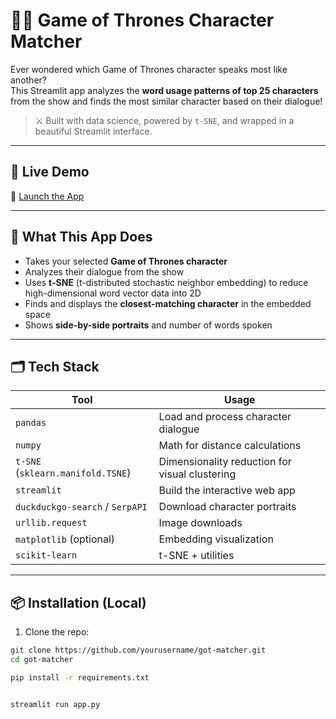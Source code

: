 # 🧝‍♂️ Game of Thrones Character Matcher

Ever wondered which Game of Thrones character speaks most like another?  
This Streamlit app analyzes the **word usage patterns of top 25 characters** from the show and finds the most similar character based on their dialogue!

> ⚔️ Built with data science, powered by `t-SNE`, and wrapped in a beautiful Streamlit interface.

---

## 🚀 Live Demo

🔗 [Launch the App](https://got-matcher-5amcupnkdwynaazymppkek.streamlit.app/)

---

## 🧠 What This App Does

- Takes your selected **Game of Thrones character**
- Analyzes their dialogue from the show
- Uses **t-SNE** (t-distributed stochastic neighbor embedding) to reduce high-dimensional word vector data into 2D
- Finds and displays the **closest-matching character** in the embedded space
- Shows **side-by-side portraits** and number of words spoken

---

## 🗂 Tech Stack

| Tool | Usage |
|------|-------|
| `pandas` | Load and process character dialogue |
| `numpy` | Math for distance calculations |
| `t-SNE` (`sklearn.manifold.TSNE`) | Dimensionality reduction for visual clustering |
| `streamlit` | Build the interactive web app |
| `duckduckgo-search` / `SerpAPI` | Download character portraits |
| `urllib.request` | Image downloads |
| `matplotlib` (optional) | Embedding visualization |
| `scikit-learn` | t-SNE + utilities |

---





## 📦 Installation (Local)

1. Clone the repo:

```bash
git clone https://github.com/yourusername/got-matcher.git
cd got-matcher

pip install -r requirements.txt


streamlit run app.py

